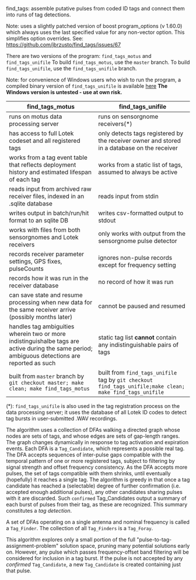 find_tags:  assemble putative pulses from coded ID tags and connect them into runs
of tag detections.

Note: uses a slightly patched version of boost program_options (v 1.60.0) which
always uses the last specified value for any non-vector option.  This simplifies
option overrides.  See: https://github.com/jbrzusto/find_tags/issues/67

There are two versions of the program:  `find_tags_motus` and `find_tags_unifile`
To build `find_tags_motus`, use the `master` branch.
To build `find_tags_unifile`, use the `find_tags_unifile` branch.

Note: for convenience of Windows users who wish to run the program, a compiled
binary version of `find_tags_unifile` is available [here](https://public.sensorgnome.org/misc/find_tags_unifile.exe)
**The Windows version is untested - use at own risk.**

find_tags_motus|find_tags_unifile
---|---
runs on motus data processing server|runs on sensorgnome receivers(*)
has access to full Lotek codeset and all registered tags|only detects tags registered by the receiver owner and stored in a database on the receiver
works from a tag event table that reflects deployment history and estimated lifespan of each tag|works from a static list of tags, assumed to always be active
reads input from archived raw receiver files, indexed in an .sqlite database|reads input from stdin
writes output in batch/run/hit format to an sqlite DB|writes csv-formatted output to stdout
works with files from both sensorgnomes and Lotek receivers|only works with output from the sensorgnome pulse detector
records receiver parameter settings, GPS fixes, pulseCounts|ignores non-pulse records except for frequency setting
records how it was run in the receiver database|no record of how it was run
can save state and resume processing when new data for the same receiver arrive (possibly months later)|cannot be paused and resumed
handles tag ambiguities wherein two or more indistinguishalbe tags are active during the same period; ambiguous detections are reported as such|static tag list **cannot** contain any indistinguishable pairs of tags
built from `master` branch by `git checkout master; make clean; make find_tags_motus`|built from `find_tags_unifile` tag by `git checkout find_tags_unifile;make clean; make find_tags_unifile`

(*): `find_tags_unifile` is also used in the tag registration process
on the data processing server; it uses the database of all Lotek ID
codes to detect tag bursts in user-submitted .WAV recordings.

The algorithm uses a collection of DFAs walking a directed graph whose
nodes are sets of tags, and whose edges are sets of gap-length ranges.
The graph changes dynamically in response to tag activation and
expiration events.  Each DFA is a `Tag_Candidate`, which represents a
possible real tag.  The DFA accepts sequences of inter-pulse gaps
compatible with the temporal pattern of one or more registered tags,
subject to filtering by signal strength and offset frequency
consistency.  As the DFA accepts more pulses, the set of tags
compatible with them shrinks, until eventually (hopefully) it reaches
a single tag.  The algorithm is greedy in that once a tag candidate
has reached a (selectable) degree of further confirmation
(i.e. accepted enough additional pulses), any other candidates sharing
pulses with it are discarded.  Such `confirmed` Tag_Candidates output
a summary of each burst of pulses from their tag, as these are
recognized.  This summary constitutes a *tag detection*.

A set of DFAs operating on a single antenna and nominal frequency is
called a `Tag_Finder`. The collection of all `Tag_Finders` is a
`Tag_Foray`.

This algorithm explores only a small portion of the full
"pulse-to-tag-assignment-problem" solution space, pruning many
potential solutions early on.  However, any pulse which passes
frequency-offset band filtering will be considered for inclusion in a
tag burst.  If the pulse is not accepted by any *confirmed*
`Tag_Candidate`, a new `Tag_Candidate` is created containing just that
pulse.
